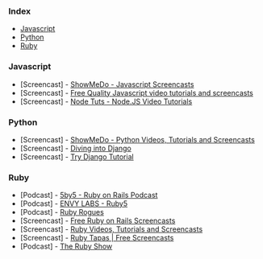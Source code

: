 ### Index
* [Javascript](#javascript)
* [Python](#python)
* [Ruby](#ruby)

### Javascript
* [Screencast] - [ShowMeDo - Javascript Screencasts](http://showmedo.com/videotutorials/javascript)
* [Screencast] - [Free Quality Javascript video tutorials and screencasts](http://screencasts.org/topics/javascript)
* [Screencast] - [Node Tuts - Node.JS Video Tutorials](http://nodetuts.com)

### Python
* [Screencast] - [ShowMeDo - Python Videos, Tutorials and Screencasts](http://showmedo.com/videotutorials/python)
* [Screencast] - [Diving into Django](http://code.tutsplus.com/articles/diving-into-django--net-2969)
* [Screencast] - [Try Django Tutorial](http://youtu.be/3DccH9AMwFQ?list=PLEsfXFp6DpzRgedo9IzmcpXYoSeDg29Tx)

### Ruby
* [Podcast] - [5by5 - Ruby on Rails Podcast](http://5by5.tv/rubyonrails)
* [Podcast] - [ENVY LABS - Ruby5](http://ruby5.envylabs.com/)
* [Podcast] - [Ruby Rogues](http://rubyrogues.com/)
* [Screencast] - [Free Ruby on Rails Screencasts](http://railscasts.com/?type=free)
* [Screencast] - [Ruby Videos, Tutorials and Screencasts](http://showmedo.com/videotutorials/ruby)
* [Screencast] - [Ruby Tapas | Free Screencasts](http://www.rubytapas.com/episodes?filter=free)
* [Podcast] - [The Ruby Show](http://rubyshow.com/)
